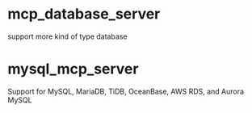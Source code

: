 # mcp_database_server
support more kind of type database

# mysql_mcp_server
Support for MySQL, MariaDB, TiDB, OceanBase, AWS RDS, and Aurora MySQL
